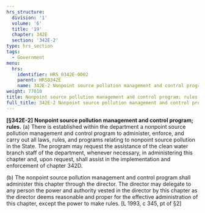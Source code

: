 ```yaml
---
hrs_structure:
  division: '1'
  volume: '6'
  title: '19'
  chapter: 342E
  section: '342E-2'
type: hrs_section
tags:
  - Government
menu:
  hrs:
    identifier: HRS_0342E-0002
    parent: HRS0342E
    name: 342E-2 Nonpoint source pollution management and control program; rules
weight: 77010
title: Nonpoint source pollution management and control program; rules
full_title: 342E-2 Nonpoint source pollution management and control program; rules
---
```

**[§342E-2]** **Nonpoint source pollution management and control program; rules.** (a) There is established within the department a nonpoint source pollution management and control program to administer, enforce, and carry out all laws, rules, and programs relating to nonpoint source pollution in the State. The program may request the assistance of the clean water branch staff of the department, whenever necessary, in administering this chapter and, upon request, shall assist in the implementation and enforcement of chapter 342D.

(b) The nonpoint source pollution management and control program shall administer this chapter through the director. The director may delegate to any person the power and authority vested in the director by this chapter as the director deems reasonable and proper for the effective administration of this chapter, except the power to make rules. [L 1993, c 345, pt of §2]